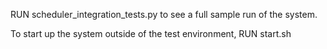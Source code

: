 RUN scheduler_integration_tests.py to see a full sample run of the system.

To start up the system outside of the test environment, RUN start.sh
